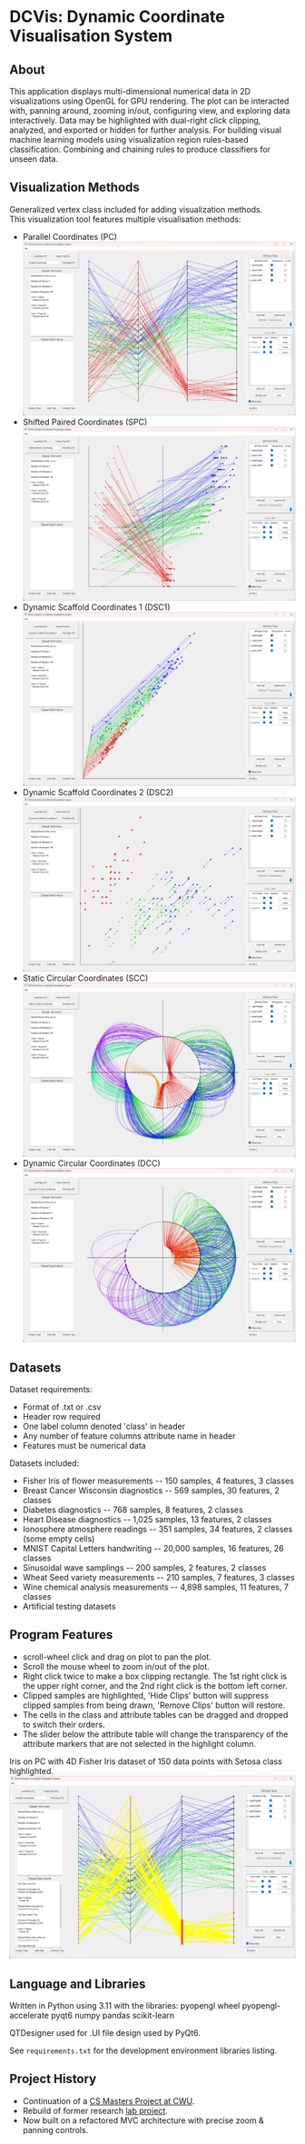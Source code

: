 # DCVis: Dynamic Coordinate Visualisation System

## About

This application displays multi-dimensional numerical data in 2D visualizations using OpenGL for GPU rendering. The plot can be interacted with, panning around, zooming in/out, configuring view, and exploring data interactively. Data may be highlighted with dual-right click clipping, analyzed, and exported or hidden for further analysis. For building visual machine learning models using visualization region rules-based classification. Combining and chaining rules to produce classifiers for unseen data.

## Visualization Methods

Generalized vertex class included for adding visualization methods.  
This visualization tool features multiple visualisation methods:

- Parallel Coordinates (PC) ![PC](/screenshots/PC.png)
- Shifted Paired Coordinates (SPC) ![SPC](/screenshots/SPC.png)
- Dynamic Scaffold Coordinates 1 (DSC1) ![DSC1](/screenshots/DSC1.png)
- Dynamic Scaffold Coordinates 2 (DSC2) ![DSC2](/screenshots/DSC2.png)
- Static Circular Coordinates (SCC) ![SCC](/screenshots/SCC.png)
- Dynamic Circular Coordinates (DCC) ![DCC](/screenshots/DCC.png)

## Datasets

Dataset requirements:

- Format of .txt or .csv
- Header row required
- One label column denoted 'class' in header
- Any number of feature columns attribute name in header
- Features must be numerical data

Datasets included:

- Fisher Iris of flower measurements -- 150 samples, 4 features, 3 classes
- Breast Cancer Wisconsin diagnostics -- 569 samples, 30 features, 2 classes
- Diabetes diagnostics -- 768 samples, 8 features, 2 classes
- Heart Disease diagnostics -- 1,025 samples, 13 features, 2 classes
- Ionosphere atmosphere readings -- 351 samples, 34 features, 2 classes (some empty cells)
- MNIST Capital Letters handwriting -- 20,000 samples, 16 features, 26 classes
- Sinusoidal wave samplings -- 200 samples, 2 features, 2 classes
- Wheat Seed variety measurements -- 210 samples, 7 features, 3 classes
- Wine chemical analysis measurements -- 4,898 samples, 11 features, 7 classes
- Artificial testing datasets

## Program Features

- scroll-wheel click and drag on plot to pan the plot.
- Scroll the mouse wheel to zoom in/out of the plot.
- Right click twice to make a box clipping rectangle. The 1st right click is the upper right corner, and the 2nd right click is the bottom left corner.
- Clipped samples are highlighted, 'Hide Clips' button will suppress clipped samples from being drawn, 'Remove Clips' button will restore.
- The cells in the class and attribute tables can be dragged and dropped to switch their orders.
- The slider below the attribute table will change the transparency of the attribute markers that are not selected in the highlight column.

Iris on PC with 4D Fisher Iris dataset of 150 data points with Setosa class highlighted.
![Classify Setosa](/screenshots/IRIS_SETOSA_CLASSIFY.png)

## Language and Libraries

Written in Python using 3.11 with the libraries:
pyopengl wheel pyopengl-accelerate pyqt6 numpy pandas scikit-learn

QTDesigner used for .UI file design used by PyQt6.

See `requirements.txt` for the development environment libraries listing.

## Project History

- Continuation of a [CS Masters Project at CWU](https://github.com/Charles57-CWU/DSCVis).
- Rebuild of former research [lab project](https://github.com/CWU-VKD-LAB/DCVis).
- Now built on a refactored MVC architecture with precise zoom & panning controls.
